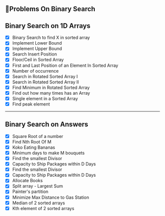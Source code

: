## 🚀Problems On Binary Search

## Binary Search on 1D Arrays
- [x]	Binary Search to find X in sorted array
- [x]	Implement Lower Bound
- [x]	Implement Upper Bound
- [x]	Search Insert Position
- [x]	Floor/Ceil in Sorted Array
- [x]	First and Last Position of an Element In Sorted Array
- [x]	Number of occurrence
- [x]	Search in Rotated Sorted Array I
- [x]	Search in Rotated Sorted Array II
- [x] Find Minimum in Rotated Sorted Array
- [x] Find out how many times has an Array
- [x]	Single element in a Sorted Array
- [x] Find peak element
-------------------------------------------
## Binary Search on Answers
- [x]	Square Root of a number
- [x] Find Nth Root Of M
- [x]	Koko Eating Bananas
- [x] Minimum days to make M bouquets
- [x]	Find the smallest Divisor
- [x] Capacity to Ship Packages within D Days
- [x]	Find the smallest Divisor
- [x] Capacity to Ship Packages within D Days
- [x]	Allocate Books
- [x] Split array - Largest Sum
- [x]	Painter's partition
- [x] Minimize Max Distance to Gas Station
- [x]	Median of 2 sorted arrays
- [x]	Kth element of 2 sorted arrays